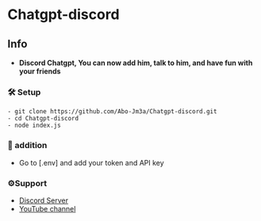 # Chatgpt-discord

## Info

- **Discord Chatgpt, You can now add him, talk to him, and have fun with your friends**

### 🛠 Setup

```
- git clone https://github.com/Abo-Jm3a/Chatgpt-discord.git
- cd Chatgpt-discord
- node index.js
```
### 🧰 addition

- Go to [.env] and add your token and API key


### ⚙Support

- [Discord Server](https://discord.gg/rvtsXKuf2P)
- [YouTube channel](https://www.youtube.com/@MrToM23)
